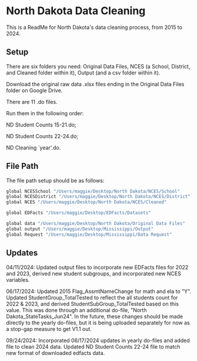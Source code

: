 
# North Dakota Data Cleaning

This is a ReadMe for North Dakota's data cleaning process, from 2015 to 2024.




## Setup

There are six folders you need: 
Original Data Files, NCES (a School, District, and Cleaned folder within it), Output (and a csv folder within it). 

Download the original raw data .xlsx files ending in the Original Data Files folder on Google Drive.

There are 11 .do files. 

Run them in the following order:

ND Student Counts 15-21.do; 

ND Student Counts 22-24.do;

ND Cleaning `year'.do. 



    
## File Path

The file path setup should be as follows: 

```bash
global NCESSchool "/Users/maggie/Desktop/North Dakota/NCES/School"
global NCESDistrict "/Users/maggie/Desktop/North Dakota/NCES/District"
global NCES "/Users/maggie/Desktop/North Dakota/NCES/Cleaned"

global EDFacts "/Users/maggie/Desktop/EDFacts/Datasets"

global data "/Users/maggie/Desktop/North Dakota/Original Data Files"
global output "/Users/maggie/Desktop/Mississippi/Output"
global Request "/Users/maggie/Desktop/Mississippi/Data Request"
```

## Updates

04/11/2024: Updated output files to incorporate new EDFacts files for 2022 and 2023, derived new student subgroups, and incorporated new NCES variables.

06/17/2024: Updated 2015 Flag_AssmtNameChange for math and ela to "Y". Updated StudentGroup_TotalTested to reflect the all students count for 2022 & 2023, and derived StudentSubGroup_TotalTested based on this value. This was done through an additional do-file, "North Dakota_StateTasks_Jun24". In the future, these changes should be made directly to the yearly do-files, but it is being uploaded separately for now as a stop-gap measure to get V1.1 out. 

09/24/2024: Incorporated 06/17/2024 updates in yearly do-files and added file to clean 2024 data.  Updated ND Student Counts 22-24 file to match new format of downloaded edfacts data.